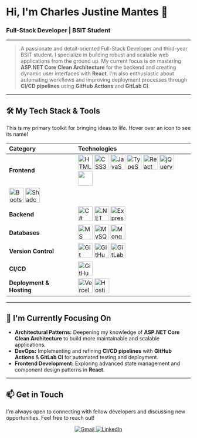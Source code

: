 # Hi, I'm Charles Justine Mantes 👋
### Full-Stack Developer | BSIT Student

---

> A passionate and detail-oriented Full-Stack Developer and third-year BSIT student. I specialize in building robust and scalable web applications from the ground up. My current focus is on mastering **ASP.NET Core Clean Architecture** for the backend and creating dynamic user interfaces with **React**. I'm also enthusiastic about automating workflows and improving deployment processes through **CI/CD pipelines** using **GitHub Actions** and **GitLab CI**.

---

## 🛠️ My Tech Stack & Tools

This is my primary toolkit for bringing ideas to life. Hover over an icon to see its name!

| Category      | Technologies |
| :------------ | :----------------------------------------------------------------------------------------------------------------------------------------------------------------------------------------------------------------------------------------------------------------------------------------------------------------------------------------------------------------------------------------------------------------------------------------------------------------------------------------------------------------------------------------------------------------------------------------------------------------------------- |
| **Frontend** | <img src="https://cdn.jsdelivr.net/gh/devicons/devicon/icons/html5/html5-original.svg" alt="HTML5" title="HTML5" width="40" height="40"/> <img src="https://cdn.jsdelivr.net/gh/devicons/devicon/icons/css3/css3-original.svg" alt="CSS3" title="CSS3" width="40" height="40"/> <img src="https://cdn.jsdelivr.net/gh/devicons/devicon/icons/javascript/javascript-original.svg" alt="JavaScript" title="JavaScript" width="40" height="40"/> <img src="https://cdn.jsdelivr.net/gh/devicons/devicon/icons/typescript/typescript-original.svg" alt="TypeScript" title="TypeScript" width="40" height="40"/> <img src="https://cdn.jsdelivr.net/gh/devicons/devicon/icons/react/react-original.svg" alt="React" title="React" width="40" height="40"/> <img src="https://cdn.jsdelivr.net/gh/devicons/devicon/icons/jquery/jquery-original.svg" alt="jQuery" title="jQuery" width="40" height="40"/> <img src="https://www.vectorlogo.zone/logos/tailwindcss/tailwindcss-icon.svg" width="40" height="40"/>
 <img src="https://cdn.jsdelivr.net/gh/devicons/devicon/icons/bootstrap/bootstrap-original.svg" alt="Bootstrap" title="Bootstrap" width="40" height="40"/> <img src="https://avatars.githubusercontent.com/u/139895814?s=200&v=4" alt="Shadcn UI" title="Shadcn UI" width="40" height="40"/> |
| **Backend** | <img src="https://cdn.jsdelivr.net/gh/devicons/devicon/icons/csharp/csharp-original.svg" alt="C#" title="C#" width="40" height="40"/> <img src="https://cdn.jsdelivr.net/gh/devicons/devicon/icons/dot-net/dot-net-original.svg" alt=".NET" title=".NET" width="40" height="40"/> <img src="https://cdn.jsdelivr.net/gh/devicons/devicon/icons/express/express-original.svg" alt="Express.js" title="Express.js" width="40" height="40"/> |
| **Databases** | <img src="https://cdn.jsdelivr.net/gh/devicons/devicon/icons/microsoftsqlserver/microsoftsqlserver-plain.svg" alt="MS SQL Server" title="MS SQL Server" width="40" height="40"/> <img src="https://cdn.jsdelivr.net/gh/devicons/devicon/icons/mysql/mysql-original.svg" alt="MySQL" title="MySQL" width="40" height="40"/> <img src="https://cdn.jsdelivr.net/gh/devicons/devicon/icons/mongodb/mongodb-original.svg" alt="MongoDB" title="MongoDB" width="40" height="40"/> |
| **Version Control** | <img src="https://cdn.jsdelivr.net/gh/devicons/devicon/icons/git/git-original.svg" alt="Git" title="Git" width="40" height="40"/> <img src="https://cdn.jsdelivr.net/gh/devicons/devicon/icons/github/github-original.svg" alt="GitHub" title="GitHub" width="40" height="40"/> <img src="https://cdn.jsdelivr.net/gh/devicons/devicon/icons/gitlab/gitlab-original.svg" alt="GitLab" title="GitLab" width="40" height="40"/> |
| **CI/CD** | <img src="https://cdn.jsdelivr.net/gh/devicons/devicon/icons/githubactions/githubactions-original.svg" alt="GitHub Actions" title="GitHub Actions" width="40" height="40"/> |
| **Deployment & Hosting** | <img src="https://cdn.jsdelivr.net/gh/devicons/devicon/icons/vercel/vercel-original.svg" alt="Vercel" title="Vercel" width="40" height="40"/> <img src="https://cdn.simpleicons.org/hostinger/673DE6" alt="Hostinger" title="Hostinger" width="40" height="40"/> |

---

## 🌱 I'm Currently Focusing On

* **Architectural Patterns:** Deepening my knowledge of **ASP.NET Core Clean Architecture** to build more maintainable and scalable applications.
* **DevOps:** Implementing and refining **CI/CD pipelines** with **GitHub Actions** & **GitLab CI** for automated testing and deployment.
* **Frontend Development:** Exploring advanced state management and component design patterns in **React**.

---

## 📫 Get in Touch

I'm always open to connecting with fellow developers and discussing new opportunities. Feel free to reach out!

<p align="center">
  <a href="mailto:your-email@example.com">
    <img src="https://img.shields.io/badge/Gmail-D14836?style=for-the-badge&logo=gmail&logoColor=white" alt="Gmail"/>
  </a>
  <a href="https://www.linkedin.com/in/your-linkedin-profile/" target="_blank">
    <img src="https://img.shields.io/badge/LinkedIn-0077B5?style=for-the-badge&logo=linkedin&logoColor=white" alt="LinkedIn"/>
  </a>
</p>
